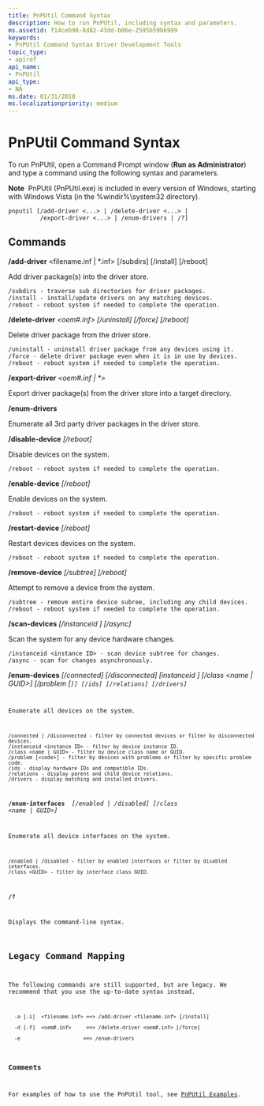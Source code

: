 ```yaml
---
title: PnPUtil Command Syntax
description: How to run PnPUtil, including syntax and parameters. 
ms.assetid: f14ceb98-8d82-43dd-b06e-2595b59b6999
keywords:
- PnPUtil Command Syntax Driver Development Tools
topic_type:
- apiref
api_name:
- PnPUtil
api_type:
- NA
ms.date: 01/31/2018
ms.localizationpriority: medium
---
```


# PnPUtil Command Syntax


To run PnPUtil, open a Command Prompt window (**Run as Administrator**) and type a command using the following syntax and parameters.

**Note**  PnPUtil (PnPUtil.exe) is included in every version of Windows, starting with Windows Vista (in the %windir%\\system32 directory).

 

```
pnputil [/add-driver <...> | /delete-driver <...> |
         /export-driver <...> | /enum-drivers | /?]
```

## Commands

  **/add-driver** <filename.inf | *.inf> [/subdirs] [/install] [/reboot]

Add driver package(s) into the driver store.  
```
/subdirs - traverse sub directories for driver packages.  
/install - install/update drivers on any matching devices.  
/reboot - reboot system if needed to complete the operation.  
```

  **/delete-driver** *<oem#.inf> [/uninstall] [/force] [/reboot]*

Delete driver package from the driver store.  

```
/uninstall - uninstall driver package from any devices using it.  
/force - delete driver package even when it is in use by devices.  
/reboot - reboot system if needed to complete the operation.  
```

**/export-driver** <em><oem#.inf | *> <target directory></em>

Export driver package(s) from the driver store into a target directory.

**/enum-drivers**

Enumerate all 3rd party driver packages in the driver store.

**/disable-device** <em><instance ID> [/reboot]</em>

Disable devices on the system. 

```
/reboot - reboot system if needed to complete the operation.
```

**/enable-device** <em><instance ID> [/reboot]</em>

Enable devices on the system.  

```
/reboot - reboot system if needed to complete the operation.
```

**/restart-device** <em><instance ID> [/reboot]</em>

Restart devices devices on the system. 

```
/reboot - reboot system if needed to complete the operation.
```

**/remove-device** <em><instance ID> [/subtree] [/reboot]</em>

Attempt to remove a device from the system. 

```
/subtree - remove entire device subree, including any child devices.
/reboot - reboot system if needed to complete the operation.
```

**/scan-devices** <em> [/instanceid <instance ID>] [/async]</em>

Scan the system for any device hardware changes. 

```
/instanceid <instance ID> - scan device subtree for changes.
/async - scan for changes asynchronously.
```
**/enum-devices** <em> [/connected] [/disconnected] [instanceid <instance ID>] [/class <name | GUID>] [/problem [<code>]] [/ids] [/relations] [/drivers] </em>

Enumerate all devices on the system.

```
/connected | /disconnected - filter by connected devices or filter by disconnected devices.
/instanceid <instance ID> - filter by device instance ID.
/class <name | GUID> - filter by device class name or GUID.
/problem [<code>] - filter by devices with problems or filter by specific problem code.
/ids - display hardware IDs and compatible IDs.
/relations - display parent and child device relations.
/drivers - display matching and installed drivers.
```

**/enum-interfaces** <em> [/enabled | /disabled] [/class <name | GUID>] </em>

Enumerate all device interfaces on the system.

```
/enabled | /disabled - filter by enabled interfaces or filter by disabled interfaces.
/class <GUID> - filter by interface class GUID.
```

**/?**

Displays the command-line syntax.

## Legacy Command Mapping

The following commands are still supported, but are legacy.  We recommend that you use the up-to-date syntax instead.

```
  -a [-i]  <filename.inf> ==> /add-driver <filename.inf> [/install]

  -d [-f]  <oem#.inf>     ==> /delete-driver <oem#.inf> [/force]

  -e                     ==> /enum-drivers
```
 

###  Comments



For examples of how to use the PnPUtil tool, see [PnPUtil Examples](pnputil-examples.md).

 

 





